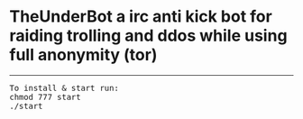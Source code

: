 # TheUnderBot a irc anti kick bot for raiding trolling and ddos while using full anonymity (tor)
<hr></hr>
<pre>
To install & start run:
chmod 777 start
./start
</pre>
